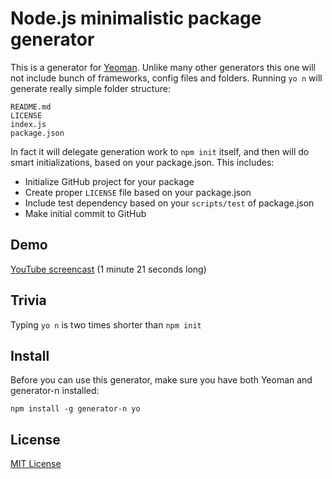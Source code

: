 # Node.js minimalistic package generator

This is a generator for [Yeoman](http://yeoman.io). Unlike many other generators
this one will not include bunch of frameworks, config files and folders. Running
`yo n` will generate really simple folder structure:


```
README.md
LICENSE
index.js
package.json
```

In fact it will delegate generation work to `npm init` itself, and then will do
smart initializations, based on your package.json. This includes:

* Initialize GitHub project for your package
* Create proper `LICENSE` file based on your package.json
* Include test dependency based on your `scripts/test` of package.json
* Make initial commit to GitHub

## Demo
[YouTube screencast](http://www.youtube.com/watch?v=VKsmKs9DzsE) (1 minute 21 seconds long)

## Trivia
Typing `yo n` is two times shorter than `npm init`

## Install

Before you can use this generator, make sure you have both Yeoman and generator-n
installed:

```
npm install -g generator-n yo
```

## License

[MIT License](http://en.wikipedia.org/wiki/MIT_License)
